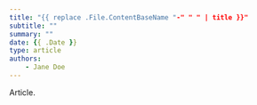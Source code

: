 ```yaml
---
title: "{{ replace .File.ContentBaseName "-" " " | title }}"
subtitle: ""
summary: ""
date: {{ .Date }}
type: article
authors:
    - Jane Doe
---
```


Article.
